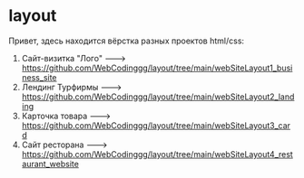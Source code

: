 # layout
Привет, здесь находится вёрстка разных проектов html/css:
1. Сайт-визитка "Лого" ---> https://github.com/WebCodinggg/layout/tree/main/webSiteLayout1_business_site
2. Лендинг Турфирмы ---> https://github.com/WebCodinggg/layout/tree/main/webSiteLayout2_landing
3. Карточка товара ---> https://github.com/WebCodinggg/layout/tree/main/webSiteLayout3_card
4. Сайт ресторана ---> https://github.com/WebCodinggg/layout/tree/main/webSiteLayout4_restaurant_website
